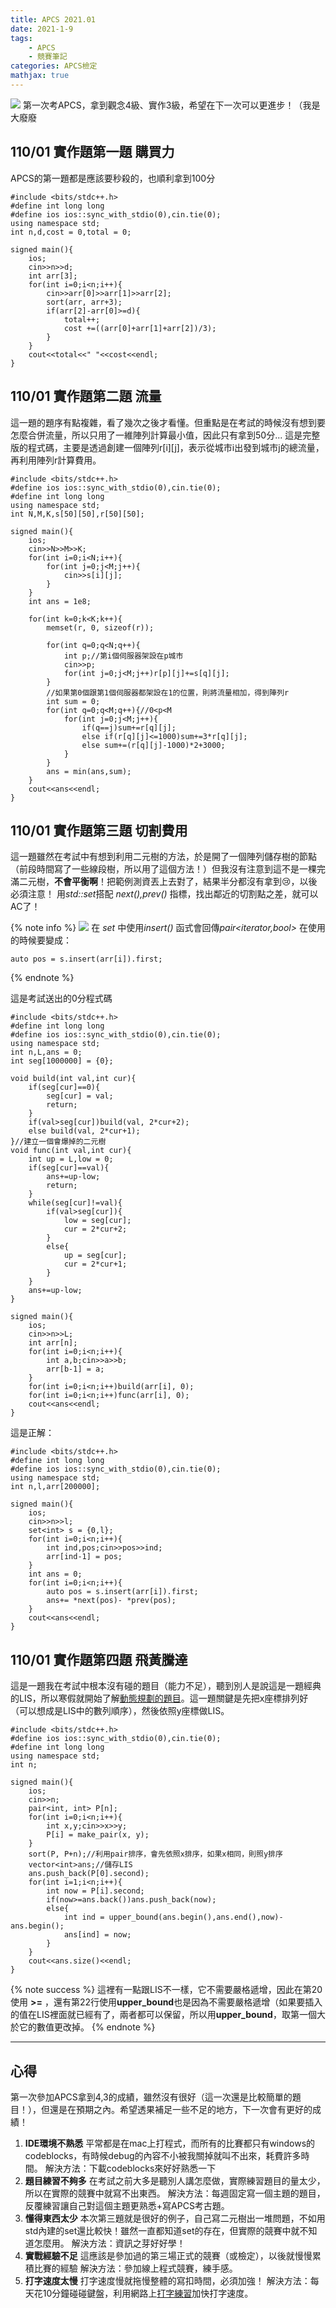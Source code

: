 ```yaml
---
title: APCS 2021.01
date: 2021-1-9
tags: 
    - APCS
    - 競賽筆記
categories: APCS檢定
mathjax: true
---
```



![](https://i.imgur.com/YAk4Riy.png)
第一次考APCS，拿到觀念4級、實作3級，希望在下一次可以更進步！（我是大廢廢
## 110/01 實作題第一題 購買力
APCS的第一題都是應該要秒殺的，也順利拿到100分
<!--more-->

```cpp=
#include <bits/stdc++.h>
#define int long long
#define ios ios::sync_with_stdio(0),cin.tie(0);
using namespace std;
int n,d,cost = 0,total = 0;

signed main(){ 
    ios;
    cin>>n>>d;
    int arr[3];
    for(int i=0;i<n;i++){
        cin>>arr[0]>>arr[1]>>arr[2];
        sort(arr, arr+3);
        if(arr[2]-arr[0]>=d){
            total++;
            cost +=((arr[0]+arr[1]+arr[2])/3);
        }
    }
    cout<<total<<" "<<cost<<endl;
}
```
## 110/01 實作題第二題 流量
這一題的題序有點複雜，看了幾次之後才看懂。但重點是在考試的時候沒有想到要怎麼合併流量，所以只用了一維陣列計算最小值，因此只有拿到50分...
這是完整版的程式碼，主要是透過創建一個陣列r[i][j]，表示從城市i出發到城市j的總流量，再利用陣列r計算費用。
```cpp=
#include <bits/stdc++.h>
#define ios ios::sync_with_stdio(0),cin.tie(0);
#define int long long
using namespace std;
int N,M,K,s[50][50],r[50][50];

signed main(){
    ios;
    cin>>N>>M>>K;
    for(int i=0;i<N;i++){
        for(int j=0;j<M;j++){
            cin>>s[i][j];
        }
    }
    int ans = 1e8;
    
    for(int k=0;k<K;k++){
        memset(r, 0, sizeof(r));
        
        for(int q=0;q<N;q++){
            int p;//第i個伺服器架設在p城市
            cin>>p;
            for(int j=0;j<M;j++)r[p][j]+=s[q][j];
        }
        //如果第0個跟第1個伺服器都架設在1的位置，則將流量相加，得到陣列r
        int sum = 0;
        for(int q=0;q<M;q++){//0<p<M
            for(int j=0;j<M;j++){
                if(q==j)sum+=r[q][j];
                else if(r[q][j]<=1000)sum+=3*r[q][j];
                else sum+=(r[q][j]-1000)*2+3000;
            }
        }
        ans = min(ans,sum);
    }
    cout<<ans<<endl;
}
```
## 110/01 實作題第三題 切割費用
這一題雖然在考試中有想到利用二元樹的方法，於是開了一個陣列儲存樹的節點（前段時間寫了一些線段樹，所以用了這個方法！）但我沒有注意到這不是一棵完滿二元樹，**不會平衡啊**！把範例測資丟上去對了，結果半分都沒有拿到:cry:，以後必須注意！
用*std::set*搭配 *next(),prev()* 指標，找出鄰近的切割點之差，就可以AC了！

{% note info %}
![](https://i.imgur.com/YqPsqDY.png)
在 *set* 中使用*insert()* 函式會回傳*pair<iterator,bool>* 在使用的時候要變成：
```cpp=
auto pos = s.insert(arr[i]).first;
```
{% endnote %}

這是考試送出的0分程式碼
```cpp=
#include <bits/stdc++.h>
#define int long long
#define ios ios::sync_with_stdio(0),cin.tie(0);
using namespace std;
int n,L,ans = 0;
int seg[1000000] = {0};

void build(int val,int cur){
    if(seg[cur]==0){
        seg[cur] = val;
        return;
    }
    if(val>seg[cur])build(val, 2*cur+2);
    else build(val, 2*cur+1);
}//建立一個會爆掉的二元樹
void func(int val,int cur){
    int up = L,low = 0;
    if(seg[cur]==val){
        ans+=up-low;
        return;
    }
    while(seg[cur]!=val){
        if(val>seg[cur]){
            low = seg[cur];
            cur = 2*cur+2;
        }
        else{
            up = seg[cur];
            cur = 2*cur+1;
        }
    }
    ans+=up-low;
}

signed main(){
    ios;    
    cin>>n>>L;
    int arr[n];
    for(int i=0;i<n;i++){
        int a,b;cin>>a>>b;
        arr[b-1] = a;
    }
    for(int i=0;i<n;i++)build(arr[i], 0);
    for(int i=0;i<n;i++)func(arr[i], 0);
    cout<<ans<<endl;
}
```
這是正解：
```cpp=
#include <bits/stdc++.h>
#define int long long
#define ios ios::sync_with_stdio(0),cin.tie(0);
using namespace std;
int n,l,arr[200000];

signed main(){
    ios;
    cin>>n>>l;
    set<int> s = {0,l};
    for(int i=0;i<n;i++){
        int ind,pos;cin>>pos>>ind;
        arr[ind-1] = pos;
    }
    int ans = 0;
    for(int i=0;i<n;i++){
        auto pos = s.insert(arr[i]).first;
        ans+= *next(pos)- *prev(pos);
    }
    cout<<ans<<endl;
}
```

## 110/01 實作題第四題 飛黃騰達
這是一題我在考試中根本沒有碰的題目（能力不足），聽到別人是說這是一題經典的LIS，所以寒假就開始了解[動態規劃的題目](https://hackmd.io/ytV5oL34TRyotshCcJHJ2g)。這一題關鍵是先把x座標排列好（可以想成是LIS中的數列順序），然後依照y座標做LIS。
```cpp=
#include <bits/stdc++.h>
#define ios ios::sync_with_stdio(0),cin.tie(0);
#define int long long
using namespace std;
int n;

signed main(){
    ios;
    cin>>n;
    pair<int, int> P[n];
    for(int i=0;i<n;i++){
        int x,y;cin>>x>>y;
        P[i] = make_pair(x, y);
    }
    sort(P, P+n);//利用pair排序，會先依照x排序，如果x相同，則照y排序
    vector<int>ans;//儲存LIS
    ans.push_back(P[0].second);
    for(int i=1;i<n;i++){
        int now = P[i].second;
        if(now>=ans.back())ans.push_back(now);
        else{
            int ind = upper_bound(ans.begin(),ans.end(),now)-ans.begin();
            ans[ind] = now;
        }
    }
    cout<<ans.size()<<endl;
}
```
{% note success %}
這裡有一點跟LIS不一樣，它不需要嚴格遞增，因此在第20使用 **>=** ，還有第22行使用**upper_bound**也是因為不需要嚴格遞增（如果要插入的值在LIS裡面就已經有了，兩者都可以保留，所以用**upper_bound**，取第一個大於它的數值更改掉。
{% endnote %}


---

## 心得
第一次參加APCS拿到4,3的成績，雖然沒有很好（這一次還是比較簡單的題目！），但還是在預期之內。希望透果補足一些不足的地方，下一次會有更好的成績！

1. **IDE環境不熟悉**
    平常都是在mac上打程式，而所有的比賽都只有windows的codeblocks，有時候debug的內容不小被我關掉就叫不出來，耗費許多時間。
    解決方法：下載codeblocks來好好熟悉一下
2. **題目練習不夠多**
在考試之前大多是聽別人講怎麼做，實際練習題目的量太少，所以在實際的競賽中就寫不出東西。
解決方法：每週固定寫一個主題的題目，反覆練習讓自己對這個主題更熟悉+寫APCS考古題。
3. **懂得東西太少**
    本次第三題就是很好的例子，自己寫二元樹出一堆問題，不如用std內建的set還比較快！雖然一直都知道set的存在，但實際的競賽中就不知道怎麼用。
    解決方法：資訊之芽好好學！
4. **實戰經驗不足**
    這應該是參加過的第三場正式的競賽（或檢定），以後就慢慢累積比賽的經驗
    解決方法：參加線上程式競賽，練手感。
5. **打字速度太慢**
    打字速度慢就拖慢整體的寫扣時間，必須加強！
    解決方法：每天花10分鐘碰碰鍵盤，利用網路上[打字練習](https://typing.io/lessons)加快打字速度。